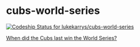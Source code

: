# cubs-world-series

[ ![Codeship Status for lukekarrys/cubs-world-series](https://codeship.com/projects/46b3e0f0-3b2d-0134-5500-6a2ffde177dc/status?branch=master)](https://codeship.com/projects/166574)

[When did the Cubs last win the World Series?](https://cubs.lukekarrys.com)
